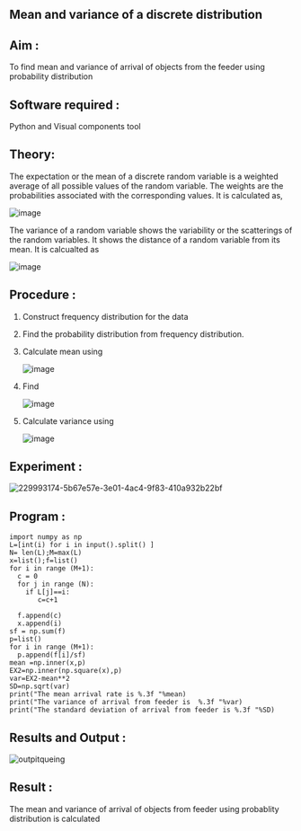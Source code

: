 ## Mean and variance of a discrete  distribution


## Aim : 

To find mean and variance of arrival of objects from the feeder using probability distribution

 
## Software required :  

Python and Visual components tool

## Theory:

The expectation or the mean of a discrete random variable is a weighted average of all possible
values of the random variable. The weights are the probabilities associated with the corresponding values. 
It is calculated as,

![image](https://user-images.githubusercontent.com/103921593/192938463-e34177f4-f188-48a0-bda2-8f6d1d660ed2.png)

The variance of a random variable shows the variability or the scatterings of the random variables.
It shows the distance of a random variable from its mean. It is calcualted as

![image](https://user-images.githubusercontent.com/103921593/192938695-99fedc01-34d5-4d36-84df-5880e766ed0c.png)


## Procedure :

1. Construct frequency distribution for the data

2. Find the  probability distribution from frequency distribution.

3. Calculate mean using 
   
   ![image](https://user-images.githubusercontent.com/103921593/192940431-03b81777-c54d-4286-b4f4-82dfe7666b4c.png)

4. Find  
   
      ![image](https://user-images.githubusercontent.com/103921593/192940255-2d9dd746-6875-4a6d-877b-6da6cdb96ab1.png)

5.  Calculate variance using 
  
      ![image](https://user-images.githubusercontent.com/103921593/192942852-913550a9-fabe-4a55-b956-0487b18bbd97.png)


## Experiment :
![229993174-5b67e57e-3e01-4ac4-9f83-410a932b22bf](https://user-images.githubusercontent.com/119476322/230274503-5bac68af-9faf-4596-a8bc-f4de8bafc95d.png)


## Program :

```
import numpy as np
L=[int(i) for i in input().split() ]
N= len(L);M=max(L)
x=list();f=list()
for i in range (M+1):
  c = 0
  for j in range (N):
    if L[j]==i:
       c=c+1

  f.append(c)
  x.append(i)
sf = np.sum(f)
p=list()
for i in range (M+1):
  p.append(f[i]/sf)
mean =np.inner(x,p)
EX2=np.inner(np.square(x),p)
var=EX2-mean**2
SD=np.sqrt(var)
print("The mean arrival rate is %.3f "%mean)
print("The variance of arrival from feeder is  %.3f "%var)
print("The standard deviation of arrival from feeder is %.3f "%SD)

```

## Results and Output : 
![outpitqueing](https://user-images.githubusercontent.com/119476322/230274543-1348a6f9-577e-476a-a26d-04fa0f67bed2.jpg)

## Result :
The mean and variance of arrival of objects from feeder using probablity distribution is calculated
